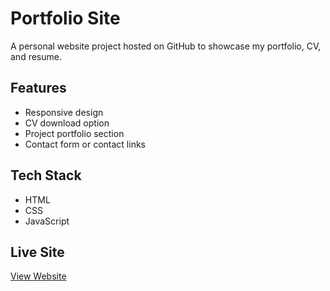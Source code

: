 # Portfolio Site

A personal website project hosted on GitHub to showcase my portfolio, CV, and resume.

## Features

- Responsive design
- CV download option
- Project portfolio section
- Contact form or contact links

## Tech Stack

- HTML
- CSS
- JavaScript

## Live Site

[View Website](https://thyildirim.github.io) 



